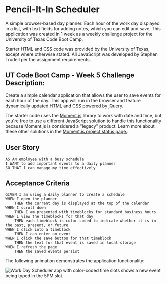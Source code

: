 # Pencil-It-In Scheduler

A simple browser-based day planner. Each hour of the work day displayed in a list, with text fields for adding notes, which you can edit and save. This application was created in 1 week as a weekly challenge project for the University of Texas Code Boot Camp.

Starter HTML and CSS code was provided by the University of Texas, except where otherwise stated. All JavaScript was developed by Stephen Trudell per the assignment requirements.

## UT Code Boot Camp - Week 5 Challenge Description:

Create a simple calendar application that allows the user to save events for each hour of the day. This app will run in the browser and feature dynamically updated HTML and CSS powered by jQuery.

The starter code uses the [Moment.js](https://momentjs.com/) library to work with date and time, but you're free to use a different JavaScript solution to handle this functionality because Moment.js is considered a "legacy" product. Learn more about these other solutions in the [Moment.js project status page.](https://momentjs.com/docs/#/-project-status/).

## User Story

```
AS AN employee with a busy schedule
I WANT to add important events to a daily planner
SO THAT I can manage my time effectively
```

## Acceptance Criteria

```
GIVEN I am using a daily planner to create a schedule
WHEN I open the planner
    THEN the current day is displayed at the top of the calendar
WHEN I scroll down
    THEN I am presented with timeblocks for standard business hours
WHEN I view the timeblocks for that day
    THEN each timeblock is color coded to indicate whether it is in the past, present, or future
WHEN I click into a timeblock
    THEN I can enter an event
WHEN I click the save button for that timeblock
    THEN the text for that event is saved in local storage
WHEN I refresh the page
    THEN the saved events persist
```

The following animation demonstrates the application functionality:

![Work Day Scheduler app with color-coded time slots shows a new event being typed in the 5PM slot.](./Assets/05-third-party-apis-homework-demo.gif)